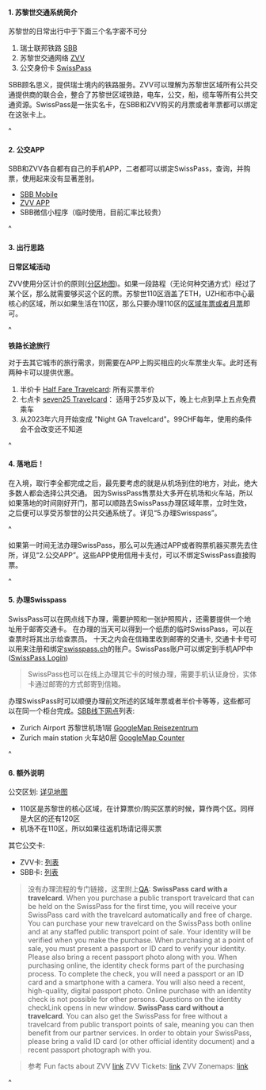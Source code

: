 #### **1. 苏黎世交通系统简介**

苏黎世的日常出行中于下面三个名字密不可分

1. 瑞士联邦铁路 [SBB](https://www.sbb.ch/en)
2. 苏黎世交通网络 [ZVV](https://www.zvv.ch/zvv/en/home.html)
3. 公交身份卡 [SwissPass](https://www.swisspass.ch/info/welcome)

SBB顾名思义，提供瑞士境内的铁路服务。ZVV可以理解为苏黎世区域所有公共交通提供商的联合会，整合了苏黎世区域铁路，电车，公交，船，缆车等所有公共交通资源。SwissPass是一张实名卡，在SBB和ZVV购买的月票或者年票都可以绑定在这张卡上。

^

#### **2. 公交APP**

SBB和ZVV各自都有自己的手机APP，二者都可以绑定SwissPass，查询，并购票，使用起来没有显著差别。

* [SBB Mobile](https://www.sbb.ch/de/fahrplan/mobile-fahrplaene/sbb-mobile.html)
* [ZVV APP](https://www.zvv.ch/zvv/de/service/apps/zvv-app.html)
* SBB微信小程序（临时使用，目前汇率比较贵）

^

#### **3. 出行思路**

**日常区域活动**

ZVV使用分区计价的原则([分区地图](https://www.zvv.ch/zvv/en/travelcards-and-tickets/zones/zone-maps.html))。如果一段路程（无论何种交通方式）经过了某个区，那么就需要够买这个区的票。苏黎世110区涵盖了ETH，UZH和市中心最核心的区域，所以如果生活在110区，那么只要办理110区的[区域年票或者月票](https://www.zvv.ch/zvv/en/travelcards-and-tickets/travelcards/networkpass.html)即可。

^

**铁路长途旅行**

对于去其它城市的旅行需求，则需要在APP上购买相应的火车票坐火车。此时还有两种卡可以提供优惠。

1. 半价卡 [Half Fare Travelcard](https://www.sbb.ch/en/travelcards-and-tickets/railpasses/half-fare-travelcard.html): 所有买票半价
2. 七点卡 [seven25 Travelcard](https://www.sbb.ch/en/travelcards-and-tickets/railpasses/seven25-travelcard.html)： 适用于25岁及以下，晚上七点到早上五点免费乘车
3. 从2023年六月开始变成 "Night GA Travelcard"。99CHF每年，使用的条件会不会改变还不知道

^

#### **4. 落地后**！

在入境，取行李全都完成之后，最先要考虑的就是从机场到住的地方，对此，绝大多数人都会选择公共交通。
因为SwissPass售票处大多开在机场和火车站，所以如果落地的时间刚好开门，那可以顺路去SwissPass办理区域年票，立时生效，之后便可以享受苏黎世的公共交通系统了。详见“5.办理Swisspass”。

^

如果第一时间无法办理SwissPass，那么可以先通过APP或者购票机器买票先去住所，详见“2.公交APP”。这些APP使用信用卡支付，可以不绑定SwissPass直接购票。

^

#### **5. 办理Swisspass**

SwissPass可以在网点线下办理，需要护照和一张护照照片，还需要提供一个地址用于邮寄交通卡。
在办理的当天可以得到一个纸质的临时SwissPass，可以在查票时将其出示给查票员。
十天之内会在信箱里收到邮寄的交通卡, 交通卡卡号可以用来注册和绑定[swisspass.ch](https://www.swisspass.ch/register)的账户。SwissPass账户可以绑定到手机APP中([SwissPass Login](https://www.sbb.ch/en/travelcards-and-tickets/swisspass/swisspass-account.html))

> SwissPass也可以在线上办理其它卡的时候办理，需要手机认证身份，实体卡通过邮寄的方式邮寄到信箱。

办理SwissPass时可以顺便办理前文所述的区域年票或者半价卡等等，这些都可以在同一个柜台完成。[SBB线下网点](https://www.sbb.ch/en/station-services/at-the-station/services-at-the-station/gift-ideas/mondaine/points-of-sale.html)列表:

* Zurich Airport 苏黎世机场1层 [GoogleMap Reisezentrum](https://goo.gl/maps/v1efYctGYJcWsb3P9)
* Zurich main station 火车站0层 [GoogleMap Counter](https://goo.gl/maps/JTy8Kee2fbZ5SigC9)

^

#### **6. 额外说明**

公交区划: [详见地图](https://www.zvv.ch/zvv/en/travelcards-and-tickets/zones/zone-maps.html)

* 110区是苏黎世的核心区域，在计算票价/购买区票的时候，算作两个区。同样是大区的还有120区
* 机场不在110区，所以如果往返机场请记得买票

其它公交卡:

* ZVV卡: [列表](https://www.zvv.ch/zvv/en/travelcards-and-tickets/travelcards.html)
* SBB卡: [列表](https://www.sbb.ch/en/travelcards-and-tickets/railpasses.html)

> 没有办理流程的专门链接，这里附上[QA](https://www.sbb.ch/en/help-and-contact/produkte-services/swisspass.html#anchor3):
> **SwissPass card with a travelcard**.
> When you purchase a public transport travelcard that can be held on the SwissPass for the first time, you will receive your SwissPass card with the travelcard automatically and free of charge. You can purchase your new travelcard on the SwissPass both online and at any staffed public transport point of sale.
> Your identity will be verified when you make the purchase. When purchasing at a point of sale, you must present a passport or ID card to verify your identity. Please also bring a recent passport photo along with you.
> When purchasing online, the identity check forms part of the purchasing process. To complete the check, you will need a passport or an ID card and a smartphone with a camera. You will also need a recent, high-quality, digital passport photo.
> Online purchase with an identity check is not possible for other persons.
> Questions on the identity checkLink opens in new window.
> **SwissPass card without a travelcard**.
> You can also get the SwissPass for free without a travelcard from public transport points of sale, meaning you can then benefit from our partner services. In order to obtain your SwissPass, please bring a valid ID card (or other official identity document) and a recent passport photograph with you.

> 参考
> Fun facts about ZVV [link](https://secrets.zvv.ch/)
> ZVV Tickets: [link](https://www.zvv.ch/zvv/en/travelcards-and-tickets/tickets.html)
> ZVV Zonemaps: [link](https://www.zvv.ch/zvv/en/travelcards-and-tickets/zones/zone-maps.html)

^
